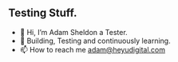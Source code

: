 ## Testing Stuff. 

- 👋 Hi, I’m Adam Sheldon a Tester. 
- 🌱 Building, Testing and continuously learning. 
- 📫 How to reach me adam@heyudigital.com






